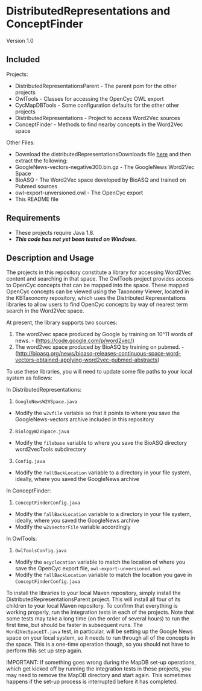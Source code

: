 
DistributedRepresentations and ConceptFinder
============================================

Version 1.0

Included
--------

Projects:
* DistributedRepresentationsParent - The parent pom for the other projects
* OwlTools - Classes for accessing the OpenCyc OWL export
* CycMapDBTools - Some configuration defaults for the other other projects
* DistributedRepresentations - Project to access Word2Vec sources
* ConceptFinder - Methods to find nearby concepts in the Word2Vec space

Other Files:
* Download the distributedRepresentationsDownloads file [here](https://drive.google.com/file/d/0B95A6Z6CLEXibm1DYnBzN3NkZEU/view?usp=sharing) and then extract the following:
 * GoogleNews-vectors-negative300.bin.gz - The GoogleNews Word2Vec Space
 * BioASQ - The Word2Vec space developed by BioASQ and trained on Pubmed sources
 * owl-export-unversioned.owl - The OpenCyc export
* This README file

Requirements
------------

* These projects require Java 1.8.
* **_This code has not yet been tested on Windows._**

Description and Usage
---------------------

The projects in this repository constitute a library for accessing Word2Vec content and searching in that space.
The OwlTools project provides access to OpenCyc concepts that can be
mapped into the space.  These mapped OpenCyc concepts can be viewed using the Taxonomy Viewer, located in the KBTaxonomy repository, which uses the Distributed Representations libraries to allow users to find OpenCyc concepts by way of nearest term search in the Word2Vec space.

At present, the library supports two sources:

1. The word2vec space produced by Google by training on 10^11 words of news. - (https://code.google.com/p/word2vec/)
2. The word2vec space produced by BioASQ by training on pubmed. - (http://bioasq.org/news/bioasq-releases-continuous-space-word-vectors-obtained-applying-word2vec-pubmed-abstracts)

To use these libraries, you will need to update some file paths to your local system as follows:

In DistributedRepresentations:

1. `GoogleNewsW2VSpace.java`
  * Modify the `w2vfile` variable so that it points to where you save the GoogleNews-vectors archive included in this repository
2. `BiologyW2VSpace.java`
  * Modify the `filebase` variable to where you save the BioASQ directory word2vecTools subdirectory
3. `Config.java`
  * Modify the `fallBackLocation` variable to a directory in your file system, ideally, where you saved the GoogleNews archive
  
In ConceptFinder:  
1. `ConceptFinderConfig.java`
  * Modify the `fallBackLocation` variable to a directory in your file system, ideally, where you saved the GoogleNews archive
  * Modify the `w2vVectorFile` variable accordingly
  
In OwlTools:
1. `OwlToolsConfig.java`
  * Modify the `ocyclocation` variable to match the location of where you save the OpenCyc export file, `owl-export-unversioned.owl`
  * Modify the `fallBackLocation` variable to match the location you gave in `ConceptFinderConfig.java`
  
To install the libraries to your local Maven repository, simply install the DistributedRepresentationsParent project.  This will install all four of its children to your local Maven repository.  To confirm that everything is working properly, run the integration tests in each of the projects.  Note that some tests may take a long time (on the order of several hours) to run the first time, but should be faster in subsequent runs.  The `Word2VecSpaceIT.java` test, in particular, will be setting up the Google News space on your local system, so it needs to run through all of the concepts in the space.  This is a one-time operation though, so you should not have to perform this set up step again.

IMPORTANT: If something goes wrong during the MapDB set-up operations, which get kicked off by running the integration tests in these projects, you may need to remove the MapDB directory and start again.  This sometimes happens if the set-up process is interrupted before it has completed.
